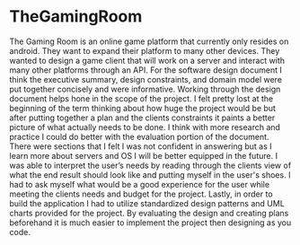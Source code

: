 # TheGamingRoom

The Gaming Room is an online game platform that currently only resides on android.  They want to expand their platform to many other devices.  They wanted to design a game client that will work on a server and interact with many other platforms through an API.  For the software design document I think the executive summary, design constraints, and domain model were put together concisely and were informative.  Working through the design document helps hone in the scope of the project.  I felt pretty lost at the beginning of the term thinking about how huge the project would be but after putting together a plan and the clients constraints it paints a better picture of what actually needs to be done.  I think with more research and practice I could do better with the evaluation portion of the document.  There were sections that I felt I was not confident in answering but as I learn more about servers and OS I will be better equipped in the future.  I was able to interpret the user’s needs by reading through the clients view of what the end result should look like and putting myself in the user's shoes.  I had to ask myself what would be a good experience for the user while meeting the clients needs and budget for the project.  Lastly, in order to build the application I had to utilize standardized design patterns and UML charts provided for the project.  By evaluating the design and creating plans beforehand it is much easier to implement the project then designing as you code.
